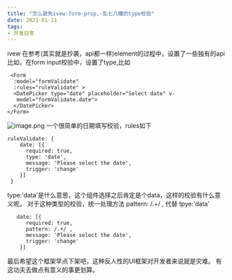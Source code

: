 ```yaml
---
title: "怎么避免ivew-form-prop,-乱七八糟的type校验"
date: 2021-01-11
tags: 
- 开发日常
---
```

ivew 在参考(其实就是抄袭，api都一样)element的过程中，设置了一些独有的api
比如，在form input校验中，设置了type,比如
```
 <Form
  :model="formValidate" 
  :rules="ruleValidate" >
  <DatePicker type="date" placeholder="Select date" v-    
   model="formValidate.date">
  </DatePicker>
</Form>
```
![image.png](https://upload-images.jianshu.io/upload_images/15312191-385922c598666c54.png?imageMogr2/auto-orient/strip%7CimageView2/2/w/1240)
一个很简单的日期填写校验，rules如下
```
ruleValidate: {
    date: [{ 
      required: true,
      type: 'date', 
      message: 'Please select the date',
      trigger: 'change' 
    }]  
 }
```
type:'data'是什么意思，这个组件选择之后肯定是个data，这样的校验有什么意义呢。
对于这种类型的校验，统一处理方法
pattern: /.+/ ,  代替 tpye:'data'
```
   date: [{ 
      required: true,
      pattern: /.+/ ,
      message: 'Please select the date',
      trigger: 'change' 
    }]  
```
最后希望这个框架早点下架吧，这种反人性的UI框架对开发者来说就是灾难。
有这功夫去做点有意义的事更划算。
